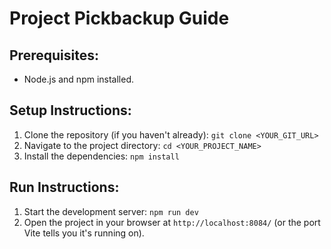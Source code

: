 # Project Pickbackup Guide

## Prerequisites:
- Node.js and npm installed.

## Setup Instructions:
1. Clone the repository (if you haven't already): `git clone <YOUR_GIT_URL>`
2. Navigate to the project directory: `cd <YOUR_PROJECT_NAME>`
3. Install the dependencies: `npm install`

## Run Instructions:
1. Start the development server: `npm run dev`
2. Open the project in your browser at `http://localhost:8084/` (or the port Vite tells you it's running on).
